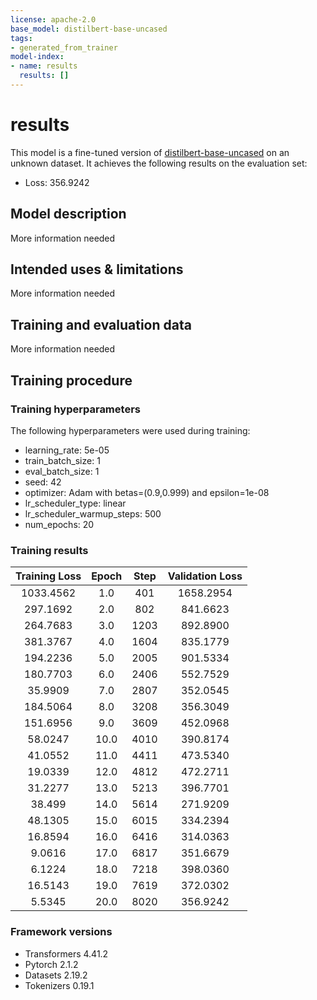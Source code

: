 ```yaml
---
license: apache-2.0
base_model: distilbert-base-uncased
tags:
- generated_from_trainer
model-index:
- name: results
  results: []
---
```


<!-- This model card has been generated automatically according to the information the Trainer had access to. You
should probably proofread and complete it, then remove this comment. -->

# results

This model is a fine-tuned version of [distilbert-base-uncased](https://huggingface.co/distilbert-base-uncased) on an unknown dataset.
It achieves the following results on the evaluation set:
- Loss: 356.9242

## Model description

More information needed

## Intended uses & limitations

More information needed

## Training and evaluation data

More information needed

## Training procedure

### Training hyperparameters

The following hyperparameters were used during training:
- learning_rate: 5e-05
- train_batch_size: 1
- eval_batch_size: 1
- seed: 42
- optimizer: Adam with betas=(0.9,0.999) and epsilon=1e-08
- lr_scheduler_type: linear
- lr_scheduler_warmup_steps: 500
- num_epochs: 20

### Training results

| Training Loss | Epoch | Step | Validation Loss |
|:-------------:|:-----:|:----:|:---------------:|
| 1033.4562     | 1.0   | 401  | 1658.2954       |
| 297.1692      | 2.0   | 802  | 841.6623        |
| 264.7683      | 3.0   | 1203 | 892.8900        |
| 381.3767      | 4.0   | 1604 | 835.1779        |
| 194.2236      | 5.0   | 2005 | 901.5334        |
| 180.7703      | 6.0   | 2406 | 552.7529        |
| 35.9909       | 7.0   | 2807 | 352.0545        |
| 184.5064      | 8.0   | 3208 | 356.3049        |
| 151.6956      | 9.0   | 3609 | 452.0968        |
| 58.0247       | 10.0  | 4010 | 390.8174        |
| 41.0552       | 11.0  | 4411 | 473.5340        |
| 19.0339       | 12.0  | 4812 | 472.2711        |
| 31.2277       | 13.0  | 5213 | 396.7701        |
| 38.499        | 14.0  | 5614 | 271.9209        |
| 48.1305       | 15.0  | 6015 | 334.2394        |
| 16.8594       | 16.0  | 6416 | 314.0363        |
| 9.0616        | 17.0  | 6817 | 351.6679        |
| 6.1224        | 18.0  | 7218 | 398.0360        |
| 16.5143       | 19.0  | 7619 | 372.0302        |
| 5.5345        | 20.0  | 8020 | 356.9242        |


### Framework versions

- Transformers 4.41.2
- Pytorch 2.1.2
- Datasets 2.19.2
- Tokenizers 0.19.1
